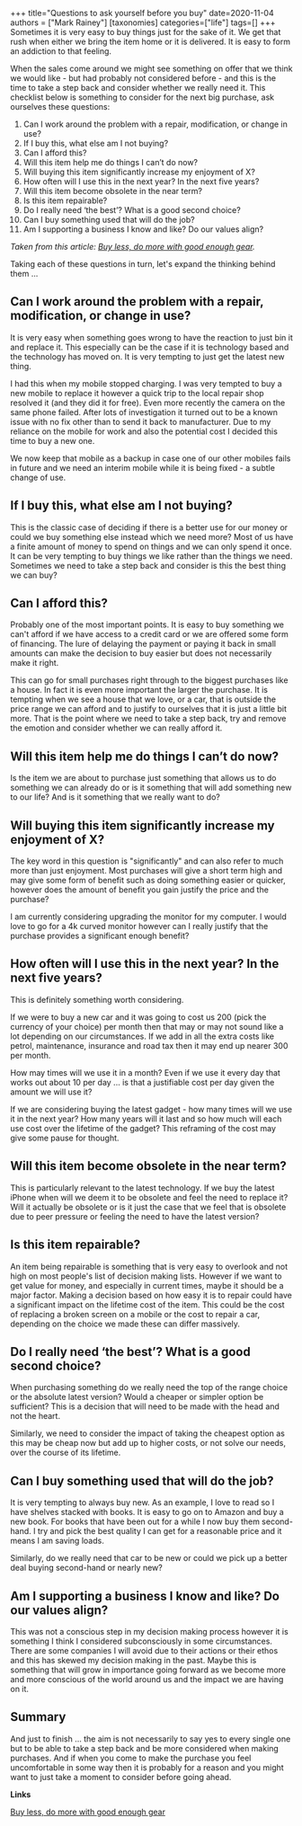 +++
title="Questions to ask yourself before you buy"
date=2020-11-04
authors = ["Mark Rainey"]
[taxonomies]
categories=["life"]
tags=[]
+++
Sometimes it is very easy to buy things just for the sake of it. We get that rush when either we bring the item home or it is delivered. It is easy to form an addiction to that feeling.
<!-- more -->

When the sales come around we might see something on offer that we think we would like - but had probably not considered before - and this is the time to take a step back and consider whether we really need it. This checklist below is something to consider for the next big purchase, ask ourselves these questions:

1. Can I work around the problem with a repair, modification, or change in use?
2. If I buy this, what else am I not buying?
3. Can I afford this?
4. Will this item help me do things I can’t do now?
5. Will buying this item significantly increase my enjoyment of X?
6. How often will I use this in the next year? In the next five years?
7. Will this item become obsolete in the near term?
8. Is this item repairable?
9. Do I really need ‘the best’? What is a good second choice?
10. Can I buy something used that will do the job?
11. Am I supporting a business I know and like? Do our values align?

*Taken from this article: [Buy less, do more with good enough gear](https://backpackinglight.com/buy-less-do-more-good-enough-gear/).*

Taking each of these questions in turn, let's expand the thinking behind them ...

## Can I work around the problem with a repair, modification, or change in use?

It is very easy when something goes wrong to have the reaction to just bin it and replace it. This especially can be the case if it is technology based and the technology has moved on. It is very tempting to just get the latest new thing.

I had this when my mobile stopped charging. I was very tempted to buy a new mobile to replace it however a quick trip to the local repair shop resolved it (and they did it for free). Even more recently the camera on the same phone failed. After lots of investigation it turned out to be a known issue with no fix other than to send it back to manufacturer. Due to my reliance on the mobile for work and also the potential cost I decided this time to buy a new one.  

We now keep that mobile as a backup in case one of our other mobiles fails in future and we need an interim mobile while it is being fixed - a subtle change of use.

## If I buy this, what else am I not buying?

This is the classic case of deciding if there is a better use for our money or could we buy something else instead which we need more? Most of us have a finite amount of money to spend on things and we can only spend it once. It can be very tempting to buy things we like rather than the things we need. Sometimes we need to take a step back and consider is this the best thing we can buy?

## Can I afford this?

Probably one of the most important points. It is easy to buy something we can't afford if we have access to a credit card or we are offered some form of financing. The lure of delaying the payment or paying it back in small amounts can make the decision to buy easier but does not necessarily make it right. 

This can go for small purchases right through to the biggest purchases like a house. In fact it is even more important the larger the purchase. It is tempting when we see a house that we love, or a car,  that is outside the price range we can afford and to justify to ourselves that it is just a little bit more. That is the point where we need to take a step back, try and remove the emotion and consider whether we can really afford it.

## Will this item help me do things I can’t do now?

Is the item we are about to purchase just something that allows us to do something we can already do or is it something that will add something new to our life? And is it something that we really want to do?

## Will buying this item significantly increase my enjoyment of X?

The key word in this question is "significantly" and can also refer to much more than just enjoyment. Most purchases will give a short term high and may give some form of benefit such as doing something easier or quicker, however does the amount of benefit you gain justify the price and the purchase?

I am currently considering upgrading the monitor for my computer. I would love to go for a 4k curved monitor however can I really justify that the purchase provides a significant enough benefit?

## How often will I use this in the next year? In the next five years?

This is definitely something worth considering. 

If we were to buy a new car and it was going to cost us 200 (pick the currency of your choice) per month then that may or may not sound like a lot depending on our circumstances. If we add in all the extra costs like petrol, maintenance, insurance and road tax then it may end up nearer 300 per month. 

How may times will we use it in a month? Even if we use it every day that works out about 10 per day ... is that a justifiable cost per day given the amount we will use it?

If we are considering buying the latest gadget - how many times will we use it in the next year? How many years will it last and so how much will each use cost over the lifetime of the gadget? This reframing of the cost may give some pause for thought.

## Will this item become obsolete in the near term?

This is particularly relevant to the latest technology. If we buy the latest iPhone when will we deem it to be obsolete and feel the need to replace it? Will it actually be obsolete or is it just the case that we feel that is obsolete due to peer pressure or feeling the need to have the latest version?

## Is this item repairable?

An item being repairable is something that is very easy to overlook and not high on most people's list of decision making lists. However if we want to get value for money, and especially in current times, maybe it should be a major factor. Making a decision based on how easy it is to repair could have a significant impact on the lifetime cost of the item. This could be the cost of replacing a broken screen on a mobile or the cost to repair a car, depending on the choice we made these can differ massively. 

## Do I really need ‘the best’? What is a good second choice?

When purchasing something do we really need the top of the range choice or the absolute latest version? Would a cheaper or simpler option be sufficient? This is a decision that will need to be made with the head and not the heart.

Similarly, we need to consider the impact of taking the cheapest option as this may be cheap now but add up to higher costs, or not solve our needs, over the course of its lifetime.

## Can I buy something used that will do the job?

It is very tempting to always buy new. As an example, I love to read so I have shelves stacked with books. It is easy to go on to Amazon and buy a new book. For books that have been out for a while I now buy them second-hand. I try and pick the best quality I can get for a reasonable price and it means I am saving loads.

Similarly, do we really need that car to be new or could we pick up a better deal buying second-hand or nearly new?

## Am I supporting a business I know and like? Do our values align?

This was not a conscious step in my decision making process however it is something I think I considered subconsciously in some circumstances. There are some companies I will avoid due to their actions or their ethos and this has skewed my decision making in the past. Maybe this is something that will grow in importance going forward as we become more and more conscious of the world around us and the impact we are having on it.

## Summary

And just to finish ... the aim is not necessarily to say yes to every single one but to be able to take a step back and be more considered when making purchases. And if when you come to make the purchase you feel uncomfortable in some way then it is probably for a reason and you might want to just take a moment to consider before going ahead.

__Links__

[Buy less, do more with good enough gear](https://backpackinglight.com/buy-less-do-more-good-enough-gear/)
